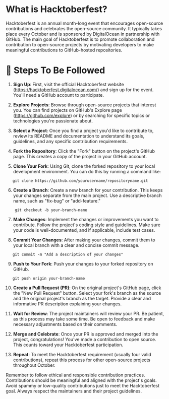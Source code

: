 # What is Hacktoberfest?

 Hacktoberfest is an annual month-long event that encourages open-source contributions and celebrates the open-source community. It typically takes place every October and is sponsored by DigitalOcean in partnership with GitHub. The main goal of Hacktoberfest is to promote collaboration and contribution to open-source projects by motivating developers to make meaningful contributions to GitHub-hosted repositories.

# 🚀 Steps To Be Followed

1. **Sign Up**: First, visit the official Hacktoberfest website (https://hacktoberfest.digitalocean.com/) and sign up for the event. You'll need a GitHub account to participate.

2. **Explore Projects**: Browse through open-source projects that interest you. You can find projects on GitHub's Explore page (https://github.com/explore) or by searching for specific topics or technologies you're passionate about.

3. **Select a Project**: Once you find a project you'd like to contribute to, review its README and documentation to understand its goals, guidelines, and any specific contribution requirements.

4. **Fork the Repository**: Click the "Fork" button on the project's GitHub page. This creates a copy of the project in your GitHub account.

5. **Clone Your Fork**: Using Git, clone the forked repository to your local development environment. You can do this by running a command like:

```shell
   git clone https://github.com/yourusername/repositoryname.git
```

6. **Create a Branch**: Create a new branch for your contribution. This keeps your changes separate from the main project. Use a descriptive branch name, such as "fix-bug" or "add-feature."

```shell
    git checkout -b your-branch-name
```

7. **Make Changes**: Implement the changes or improvements you want to contribute. Follow the project's coding style and guidelines. Make sure your code is well-documented, and if applicable, include test cases.

8. **Commit Your Changes**: After making your changes, commit them to your local branch with a clear and concise commit message.

```shell
   git commit -m "Add a description of your changes"
```

9. **Push to Your Fork**: Push your changes to your forked repository on GitHub.

```shell
   git push origin your-branch-name
```

10. **Create a Pull Request (PR)**: On the original project's GitHub page, click the "New Pull Request" button. Select your fork's branch as the source and the original project's branch as the target. Provide a clear and informative PR description explaining your changes.

11. **Wait for Review**: The project maintainers will review your PR. Be patient, as this process may take some time. Be open to feedback and make necessary adjustments based on their comments.

12. **Merge and Celebrate**: Once your PR is approved and merged into the project, congratulations! You've made a contribution to open source. This counts toward your Hacktoberfest participation.

13. **Repeat**: To meet the Hacktoberfest requirement (usually four valid contributions), repeat this process for other open-source projects throughout October.

Remember to follow ethical and responsible contribution practices. Contributions should be meaningful and aligned with the project's goals. Avoid spammy or low-quality contributions just to meet the Hacktoberfest goal. Always respect the maintainers and their project guidelines.
